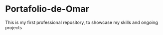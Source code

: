 # Portafolio-de-Omar
This is my first professional repository, to showcase my skills and ongoing projects 
